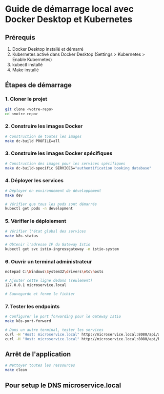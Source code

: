 # Guide de démarrage local avec Docker Desktop et Kubernetes

## Prérequis
1. Docker Desktop installé et démarré
2. Kubernetes activé dans Docker Desktop (Settings > Kubernetes > Enable Kubernetes)
3. kubectl installé
4. Make installé

## Étapes de démarrage

### 1. Cloner le projet
```bash
git clone <votre-repo>
cd <votre-repo>
```

### 2. Construire les images Docker
```bash
# Construction de toutes les images
make dc-build PROFILE=all
```

### 3. Construire les images Docker spécifiques
```bash
# Construction des images pour les services spécifiques
make dc-build-specific SERVICES="authentification booking database"
```

### 4. Déployer les services
```bash
# Déployer en environnement de développement
make dev

# Vérifier que tous les pods sont démarrés
kubectl get pods -n development
```

### 5. Vérifier le déploiement
```bash
# Vérifier l'état global des services
make k8s-status

# Obtenir l'adresse IP du Gateway Istio
kubectl get svc istio-ingressgateway -n istio-system
```

### 6. Ouvrir un terminal administrateur
```bash
notepad C:\Windows\System32\drivers\etc\hosts

# Ajouter cette ligne dedans (seulement)
127.0.0.1 microservice.local

# Sauvegarde et ferme le fichier
```

### 7. Tester les endpoints
```bash
# Configurer le port forwarding pour le Gateway Istio
make k8s-port-forward

# Dans un autre terminal, tester les services
curl -H "Host: microservice.local" http://microservice.local:8080/api/auth/ping
curl -H "Host: microservice.local" http://microservice.local:8080/api/bookings/ping
```

## Arrêt de l'application
```bash
# Nettoyer toutes les ressources
make clean
``` 

## Pour setup le DNS microservice.local

